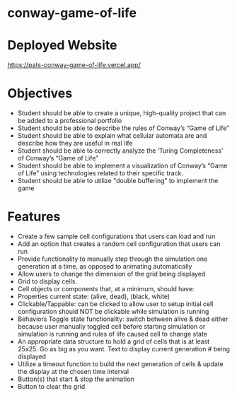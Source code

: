# conway-game-of-life

# Deployed Website
https://pats-conway-game-of-life.vercel.app/

# Objectives
- Student should be able to create a unique, high-quality project that can be added to a professional portfolio
- Student should be able to describe the rules of Conway’s “Game of Life”
- Student should be able to explain what cellular automata are and describe how they are useful in real life
- Student should be able to correctly analyze the ‘Turing Completeness’ of Conway’s “Game of Life”
- Student should be able to implement a visualization of Conway’s “Game of Life” using technologies related to their specific track.
- Student should be able to utilize "double buffering" to implement the game

# Features
- Create a few sample cell configurations that users can load and run
- Add an option that creates a random cell configuration that users can run
- Provide functionality to manually step through the simulation one generation at a time, as opposed to animating automatically
- Allow users to change the dimension of the grid being displayed
- Grid to display cells.
- Cell objects or components that, at a minimum, should have:
- Properties
   current state: (alive, dead), (black, white)
- Clickable/Tappable:
   can be clicked to allow user to setup initial cell configuration
   should NOT be clickable while simulation is running
- Behaviors
   Toggle state functionality: switch between alive & dead either because user manually toggled cell before starting simulation or simulation is running and    rules of life caused cell to change state
- An appropriate data structure to hold a grid of cells that is at least 25x25. Go as big as you want.
   Text to display current generation # being displayed
- Utilize a timeout function to build the next generation of cells & update the display at the chosen time interval
- Button(s) that start & stop the animation
- Button to clear the grid
